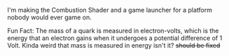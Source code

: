 

<!--
**MrGlockenspiel/MrGlockenspiel** is a ✨ _special_ ✨ repository because its `README.md` (this file) appears on your GitHub profile.

Here are some ideas to get you started:

- 🔭 I’m currently working on ...
- 🌱 I’m currently learning ...
- 👯 I’m looking to collaborate on ...
- 🤔 I’m looking for help with ...
- 💬 Ask me about ...
- 📫 How to reach me: ...
- 😄 Pronouns: ...
- ⚡ Fun fact: ...
-->

I'm making the Combustion Shader and a game launcher for a platform nobody would ever game on.

Fun Fact: The mass of a quark is measured in electron-volts, which is the energy that an electron gains when it undergoes a potential difference of 1 Volt. Kinda weird that mass is measured in energy isn't it? ~~should be fixed~~
